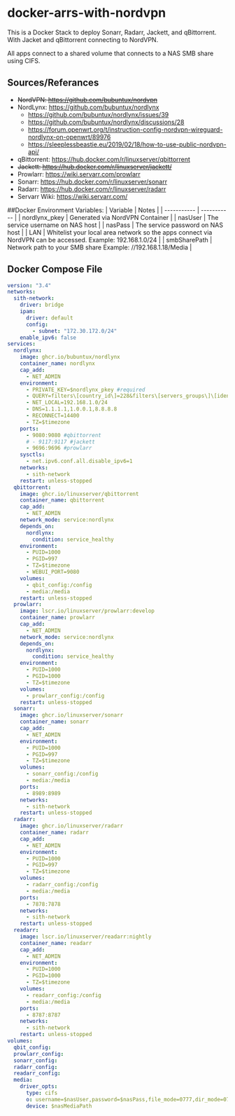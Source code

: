 # docker-arrs-with-nordvpn
This is a Docker Stack to deploy Sonarr, Radarr, Jackett, and qBittorrent. With Jacket and qBittorrent connecting to NordVPN.

All apps connect to a shared volume that connects to a NAS SMB share using CIFS.

## Sources/Referances
- ~~NordVPN: https://github.com/bubuntux/nordvpn~~
- NordLynx: https://github.com/bubuntux/nordlynx
  - https://github.com/bubuntux/nordlynx/issues/39
  - https://github.com/bubuntux/nordlynx/discussions/28
  - https://forum.openwrt.org/t/instruction-config-nordvpn-wireguard-nordlynx-on-openwrt/89976
  - https://sleeplessbeastie.eu/2019/02/18/how-to-use-public-nordvpn-api/
- qBittorrent: https://hub.docker.com/r/linuxserver/qbittorrent
- ~~Jackett: https://hub.docker.com/r/linuxserver/jackett/~~
- Prowlarr: https://wiki.servarr.com/prowlarr
- Sonarr: https://hub.docker.com/r/linuxserver/sonarr
- Radarr: https://hub.docker.com/r/linuxserver/radarr
- Servarr Wiki: https://wiki.servarr.com/

##Docker Environment Variables:
| Variable | Notes |
| ----------- | ----------- |
| nordlynx_pkey | Generated via NordVPN Container |
| nasUser | The service username on NAS host |
| nasPass | The service password on NAS host |
| LAN | Whitelist your local area network so the apps connect via NordVPN can be accessed. Example: 192.168.1.0/24 |
| smbSharePath | Network path to your SMB share Example: //192.168.1.18/Media |

## Docker Compose File
```yaml:docker-compose.yml
version: "3.4"
networks:
  sith-network:
    driver: bridge
    ipam:
      driver: default
      config:
        - subnet: "172.30.172.0/24"
    enable_ipv6: false
services:
  nordlynx:
    image: ghcr.io/bubuntux/nordlynx
    container_name: nordlynx
    cap_add:
      - NET_ADMIN
    environment:
      - PRIVATE_KEY=$nordlynx_pkey #required
      - QUERY=filters\[country_id\]=228&filters\[servers_groups\]\[identifier\]=legacy_p2p #https://api.nordvpn.com/v1/servers/recommendations?filters\[country_id\]=228&filters\[servers_groups\]\[identifier\]=legacy_p2p
      - NET_LOCAL=192.168.1.0/24
      - DNS=1.1.1.1,1.0.0.1,8.8.8.8
      - RECONNECT=14400
      - TZ=$timezone
    ports:
      - 9080:9080 #qbittorrent
      # - 9117:9117 #jackett
      - 9696:9696 #prowlarr
    sysctls:
      - net.ipv6.conf.all.disable_ipv6=1
    networks:
      - sith-network
    restart: unless-stopped
  qbittorrent:
    image: ghcr.io/linuxserver/qbittorrent
    container_name: qbittorrent
    cap_add:
      - NET_ADMIN
    network_mode: service:nordlynx
    depends_on:
      nordlynx:
        condition: service_healthy
    environment:
      - PUID=1000
      - PGID=997
      - TZ=$timezone
      - WEBUI_PORT=9080
    volumes:
      - qbit_config:/config
      - media:/media
    restart: unless-stopped
  prowlarr:
    image: lscr.io/linuxserver/prowlarr:develop
    container_name: prowlarr
    cap_add:
      - NET_ADMIN
    network_mode: service:nordlynx
    depends_on:
      nordlynx:
        condition: service_healthy
    environment:
      - PUID=1000
      - PGID=1000
      - TZ=$timezone
    volumes:
      - prowlarr_config:/config
    restart: unless-stopped
  sonarr:
    image: ghcr.io/linuxserver/sonarr
    container_name: sonarr
    cap_add:
      - NET_ADMIN
    environment:
      - PUID=1000
      - PGID=997
      - TZ=$timezone
    volumes:
      - sonarr_config:/config
      - media:/media 
    ports:
      - 8989:8989
    networks:
      - sith-network
    restart: unless-stopped
  radarr:
    image: ghcr.io/linuxserver/radarr
    container_name: radarr
    cap_add:
      - NET_ADMIN
    environment:
      - PUID=1000
      - PGID=997
      - TZ=$timezone
    volumes:
      - radarr_config:/config
      - media:/media 
    ports:
      - 7878:7878
    networks:
      - sith-network
    restart: unless-stopped
  readarr:
    image: lscr.io/linuxserver/readarr:nightly
    container_name: readarr
    cap_add:
      - NET_ADMIN
    environment:
      - PUID=1000
      - PGID=1000
      - TZ=$timezone
    volumes:
      - readarr_config:/config
      - media:/media
    ports:
      - 8787:8787
    networks:
      - sith-network
    restart: unless-stopped
volumes:
  qbit_config:
  prowlarr_config:
  sonarr_config:
  radarr_config:
  readarr_config:
  media:
    driver_opts:
      type: cifs
      o: username=$nasUser,password=$nasPass,file_mode=0777,dir_mode=0777,noperm
      device: $nasMediaPath
```

